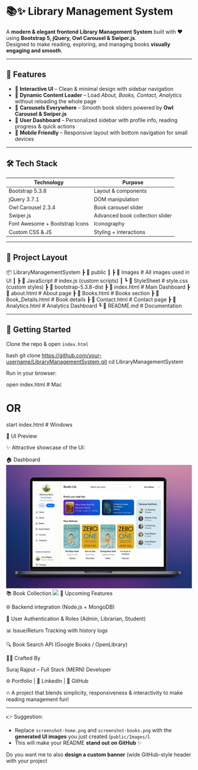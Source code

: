  
# 📚✨ Library Management System  

A **modern & elegant frontend Library Management System** built with ❤️ using **Bootstrap 5, jQuery, Owl Carousel & Swiper.js**.  
Designed to make reading, exploring, and managing books **visually engaging and smooth**.  

---

## 🌟 Features  

- 🔹 **Interactive UI** – Clean & minimal design with sidebar navigation  
- 🔹 **Dynamic Content Loader** – Load *About, Books, Contact, Analytics* without reloading the whole page  
- 🔹 **Carousels Everywhere** – Smooth book sliders powered by **Owl Carousel & Swiper.js**  
- 🔹 **User Dashboard** – Personalized sidebar with profile info, reading progress & quick actions  
- 🔹 **Mobile Friendly** – Responsive layout with bottom navigation for small devices  

---

## 🛠️ Tech Stack  

| Technology      | Purpose                          |
|-----------------|----------------------------------|
| Bootstrap 5.3.8 | Layout & components              |
| jQuery 3.7.1    | DOM manipulation                 |
| Owl Carousel 2.3.4 | Book carousel slider           |
| Swiper.js       | Advanced book collection slider  |
| Font Awesome + Bootstrap Icons | Iconography       |
| Custom CSS & JS | Styling + interactions           |

---

## 📂 Project Layout  



📦 LibraryManagementSystem
┣ 📂 public
┃ ┣ 📂 Images # All images used in UI
┃ ┣ 📂 JavaScript # index.js (custom scripts)
┃ ┗ 📂 StyleSheet # style.css (custom styles)
┣ 📂 bootstrap-5.3.8-dist
┣ 📜 index.html # Main Dashboard
┣ 📜 about.html # About page
┣ 📜 Books.html # Books section
┣ 📜 Book_Details.html # Book details
┣ 📜 Contact.html # Contact page
┣ 📜 Analytics.html # Analytics Dashboard
┗ 📜 README.md # Documentation


---

## 🚀 Getting Started  

Clone the repo & open `index.html`  

bash
git clone https://github.com/your-username/LibraryManagementSystem.git
cd LibraryManagementSystem


Run in your browser:

open index.html   # Mac
# OR
start index.html  # Windows

🎨 UI Preview

✨ Attractive showcase of the UI:

🏠 Dashboard
<img src="https://raw.githubusercontent.com/Suriya2023/Books_Library_Morden_UI/main/public/Images/ss.png" width="700"/> <br/>
📚 Book Collection
<img src="./public/Images/screenshot-books.png" width="700"/>
🔮 Upcoming Features

🌐 Backend integration (Node.js + MongoDB)

🔑 User Authentication & Roles (Admin, Librarian, Student)

📊 Issue/Return Tracking with history logs

🔍 Book Search API (Google Books / OpenLibrary)

👨‍💻 Crafted By

Suraj Rajput – Full Stack (MERN) Developer

🌐 Portfolio
 | 💼 LinkedIn
 | 🐙 GitHub

🔥 A project that blends simplicity, responsiveness & interactivity to make reading management fun!


---

👉 Suggestion:  
- Replace `screenshot-home.png` and `screenshot-books.png` with the **generated UI images** you just created (`public/Images/`).  
- This will make your README **stand out on GitHub** ✨  

Do you want me to also **design a custom banner** (wide GitHub-style header with your project


